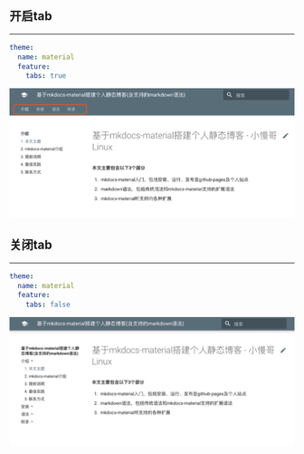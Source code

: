 ## **开启tab**

---

```yaml
theme:
  name: material
  feature:
    tabs: true
```

![](./img/tab.png)

## **关闭tab**

---

```yaml
theme:
  name: material
  feature:
    tabs: false
```

![](./img/notab.png)
